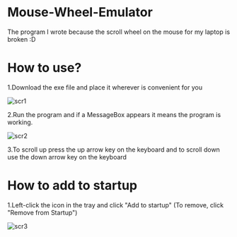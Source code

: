 # Mouse-Wheel-Emulator
The program I wrote because the scroll wheel on the mouse for my laptop is broken :D

# How to use?
1.Download the exe file and place it wherever is convenient for you

![scr1](https://github.com/user-attachments/assets/7d9dca32-6779-42fd-b5fc-8f1470209ea3)

2.Run the program and if a MessageBox appears it means the program is working.

![scr2](https://github.com/user-attachments/assets/d6075957-e02c-4d2a-82a3-d33e3972c167)

3.To scroll up press the up arrow key on the keyboard and to scroll down use the down arrow key on the keyboard

# How to add to startup

1.Left-click the icon in the tray and click "Add to startup" (To remove, click "Remove from Startup")

![scr3](https://github.com/user-attachments/assets/a78b9b36-c981-4f6b-bb39-348a69b6502a)
